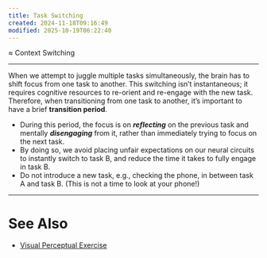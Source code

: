 ```yaml
---
title: Task Switching
created: 2024-11-18T09:16:49
modified: 2025-10-19T06:22:40
---
```


≈ Context Switching

---

When we attempt to juggle multiple tasks simultaneously, the brain has to shift focus from one task to another. This switching isn’t instantaneous; it requires cognitive resources to re-orient and re-engage with the new task. Therefore, when transitioning from one task to another, it’s important to have a brief **transition period**.

* During this period, the focus is on _**reflecting**_ on the previous task and mentally _**disengaging**_ from it, rather than immediately trying to focus on the next task.
* By doing so, we avoid placing unfair expectations on our neural circuits to instantly switch to task B, and reduce the time it takes to fully engage in task B.
* Do not introduce a new task, e.g., checking the phone, in between task A and task B. (This is not a time to look at your phone!)

---

# See Also

* [Visual Perceptual Exercise](Visual%20Perceptual%20Exercise.md)
